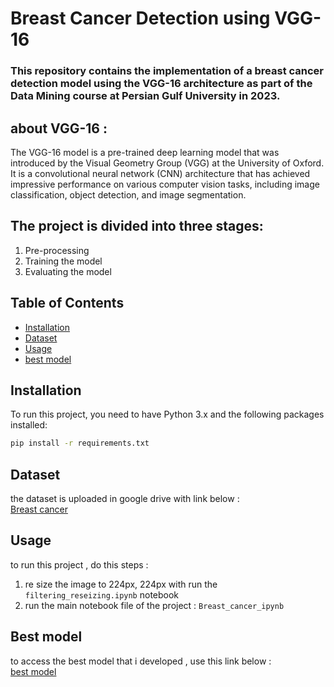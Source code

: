 # Breast Cancer Detection using VGG-16

### This repository contains the implementation of a breast cancer detection model using the VGG-16 architecture as part of the Data Mining course at Persian Gulf University in 2023.

## about VGG-16 : 
The VGG-16 model is a pre-trained deep learning model that was introduced by the Visual Geometry Group (VGG) at the University of Oxford.<br> It is a convolutional neural network (CNN) architecture that has achieved impressive performance on various computer vision tasks, including image classification, object detection, and image segmentation.

## The project is divided into three stages:

1. Pre-processing
2. Training the model
3. Evaluating the model

## Table of Contents
- [Installation](#installation)
- [Dataset](#dataset)
- [Usage](#usage)
- [best model](#best-model)


## Installation
To run this project, you need to have Python 3.x and the following packages installed:

```bash
pip install -r requirements.txt
```

## Dataset

the dataset is uploaded in google drive with link below : <br>
[Breast cancer](https://drive.google.com/file/d/14kfC3sUUvJX9deS8sJ3sqZQAoVkVnqpc/view)

## Usage 

to run this project , do this steps : 

1.  re size the image to 224px, 224px with run the `filtering_reseizing.ipynb` notebook
2.  run the main notebook file of the project  : `Breast_cancer_ipynb`



## Best model 
to access the best model that i developed , use this link below : <br>
[best model](https://drive.google.com/drive/folders/1cHYRG5P_p0CgRzYY1T3FqtQpgRiG4ZqQ?usp=sharing)
